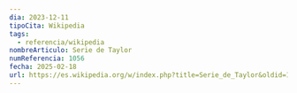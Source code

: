```yaml
---
dia: 2023-12-11
tipoCita: Wikipedia
tags:
  - referencia/wikipedia
nombreArticulo: Serie de Taylor
numReferencia: 1056
fecha: 2025-02-18
url: https://es.wikipedia.org/w/index.php?title=Serie_de_Taylor&oldid=165496420#Serie_de_Taylor_en_varias_variables
---
```


